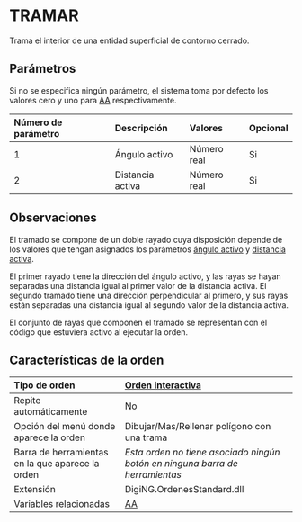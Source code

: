 # TRAMAR

Trama el interior de una entidad superficial de contorno cerrado.

## Parámetros

Si no se especifica ningún parámetro, el sistema toma por defecto los valores cero y uno para [AA](/digi3d-net/referencia/ventana-de-dibujo/variables/a/aa.md) respectivamente.

| Número de parámetro | Descripción | Valores | Opcional |
| :--- | :--- | :--- | :--- |
| 1 | Ángulo activo | Número real | Si |
| 2 | Distancia activa | Número real | Si |

## Observaciones

El tramado se compone de un doble rayado cuya disposición depende de los valores que tengan asignados los parámetros [ángulo activo](/digi3d-net/referencia/ventana-de-dibujo/ordenes/t/AA.html) y [distancia activa](https://github.com/digi21/docs/tree/7fc627c885c16fb88afc7cc05a6df2a2f4a54563/digi3d-net/referencia/ventana-de-dibujo/ordenes/t/DA.md).

El primer rayado tiene la dirección del ángulo activo, y las rayas se hayan separadas una distancia igual al primer valor de la distancia activa. El segundo tramado tiene una dirección perpendicular al primero, y sus rayas están separadas una distancia igual al segundo valor de la distancia activa.

El conjunto de rayas que componen el tramado se representan con el código que estuviera activo al ejecutar la orden.

## Características de la orden

| Tipo de orden | [Orden interactiva](tramar.md) |
| :--- | :--- |
| Repite automáticamente | No |
| Opción del menú donde aparece la orden | Dibujar/Mas/Rellenar polígono con una trama |
| Barra de herramientas en la que aparece la orden | _Esta orden no tiene asociado ningún botón en ninguna barra de herramientas_ |
| Extensión | DigiNG.OrdenesStandard.dll |
| Variables relacionadas | [AA](/digi3d-net/referencia/ventana-de-dibujo/variables/a/aa.md) |


